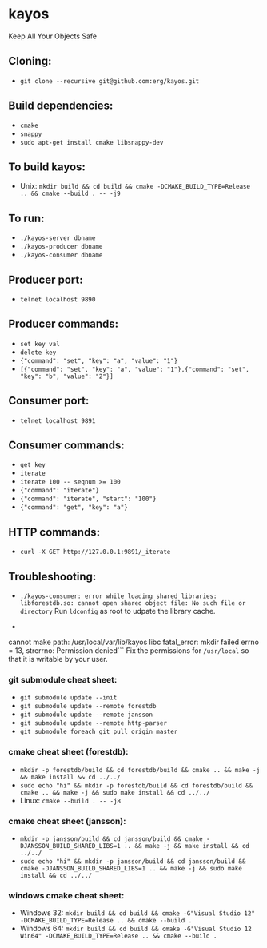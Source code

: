 # kayos

Keep All Your Objects Safe

## Cloning:
* ``git clone --recursive git@github.com:erg/kayos.git``

## Build dependencies:
* ``cmake``
* ``snappy``
* ``sudo apt-get install cmake libsnappy-dev``

## To build kayos:
* Unix: ``mkdir build && cd build && cmake -DCMAKE_BUILD_TYPE=Release .. && cmake --build . -- -j9``

## To run:
* ``./kayos-server dbname``
* ``./kayos-producer dbname``
* ``./kayos-consumer dbname``

## Producer port:
* ``telnet localhost 9890``

## Producer commands:
* `set key val`
* `delete key`
* `{"command": "set", "key": "a", "value": "1"}`
* `[{"command": "set", "key": "a", "value": "1"},{"command": "set", "key": "b", "value": "2"}]`


## Consumer port:
* `telnet localhost 9891`

## Consumer commands:
* `get key`
* `iterate`
* `iterate 100 -- seqnum >= 100`
* `{"command": "iterate"}`
* `{"command": "iterate", "start": "100"}`
* `{"command": "get", "key": "a"}`

## HTTP commands:
* `curl -X GET http://127.0.0.1:9891/_iterate`

## Troubleshooting:
* `./kayos-consumer: error while loading shared libraries: libforestdb.so: cannot open shared object file: No such file or directory`
Run `ldconfig` as root to udpate the library cache.

* ```erg@ubuntu64:~/kayos/build$ ./kayos-consumer asdf
cannot make path: /usr/local/var/lib/kayos
libc fatal_error: mkdir failed
errno = 13, strerrno: Permission denied```
Fix the permissions for `/usr/local` so that it is writable by your user.


### git submodule cheat sheet:
* `git submodule update --init`
* `git submodule update --remote forestdb`
* `git submodule update --remote jansson`
* `git submodule update --remote http-parser`
* `git submodule foreach git pull origin master`

### cmake cheat sheet (forestdb):
* ``mkdir -p forestdb/build && cd forestdb/build && cmake .. && make -j && make install && cd ../../``
* ``sudo echo "hi" && mkdir -p forestdb/build && cd forestdb/build && cmake .. && make -j && sudo make install && cd ../../``
* Linux: ``cmake --build . -- -j8``

### cmake cheat sheet (jansson):
* ``mkdir -p jansson/build && cd jansson/build && cmake -DJANSSON_BUILD_SHARED_LIBS=1 .. && make -j && make install && cd ../../``
* ``sudo echo "hi" && mkdir -p jansson/build && cd jansson/build && cmake -DJANSSON_BUILD_SHARED_LIBS=1 .. && make -j && sudo make install && cd ../../``

### windows cmake cheat sheet:
* Windows 32: ``mkdir build && cd build && cmake -G"Visual Studio 12" -DCMAKE_BUILD_TYPE=Release .. && cmake --build .``
* Windows 64: ``mkdir build && cd build && cmake -G"Visual Studio 12 Win64" -DCMAKE_BUILD_TYPE=Release .. && cmake --build .``
